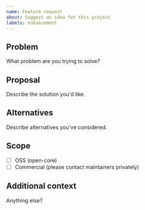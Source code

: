 ```yaml
---
name: Feature request
about: Suggest an idea for this project
labels: enhancement
---
```


## Problem
What problem are you trying to solve?

## Proposal
Describe the solution you'd like.

## Alternatives
Describe alternatives you've considered.

## Scope
- [ ] OSS (open-core)
- [ ] Commercial (please contact maintainers privately)

## Additional context
Anything else?
